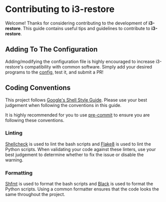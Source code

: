 # Contributing to i3-restore
Welcome! Thanks for considering contributing to the development of **i3-restore**. This guide contains useful tips and guidelines
to contribute to **i3-restore**.

## Adding To The Configuration
Adding/modifying the configuration file is highly encouraged to increase i3-restore's compatibility with common software. Simply add
your desired programs to the [config](programs/config.py), test it, and submit a PR!

## Coding Conventions
This project follows [Google's Shell Style Guide][0]. Please use your best judgement when
following the conventions in this guide.

It is highly recommended for you to use [pre-commit][1] to ensure you are following these conventions.

### Linting
[Shellcheck][2] is used to lint the bash scripts and [Flake8][3] is used to lint the Python scripts. When validating your code
against these linters, use your best judgement to determine whether to fix the issue or disable the warning.

### Formatting
[Shfmt][4] is used to format the bash scripts and [Black][5] is used to format the Python scripts. Using a common formatter
ensures that the code looks the same throughout the project.

[0]: https://google.github.io/styleguide/shellguide.html
[1]: https://pre-commit.com
[2]: https://www.shellcheck.net
[3]: https://flake8.pycqa.org/en/latest
[4]: https://github.com/mvdan/sh
[5]: https://black.readthedocs.io/en/stable
